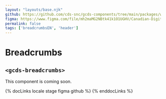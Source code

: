 ```yaml
---
layout: "layouts/base.njk"
github: https://github.com/cds-snc/gcds-components/tree/main/packages/web/src/components/gcds-breadcrumbs
figma: https://www.figma.com/file/mh2maMG2NBtk41k1O1UGHV/Canadian-Digital-Service%E2%80%A8---GC-Design-System?node-id=2353%3A7848&t=ciEmm7GYyGAY73zZ-0
permalink: false
tags: ['breadcrumbsEN', 'header']
---
```


<h1 class="mb-0">Breadcrumbs</h1>
<h2 class="mt-0 mb-400"><code>&lt;gcds-breadcrumbs&gt;</code></h2>

This component is coming soon.

{% docLinks locale stage figma github %}
{% enddocLinks %}

<br/>

